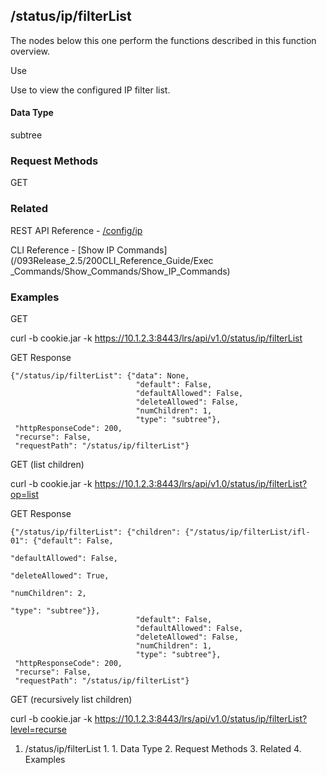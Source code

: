 ## /status/ip/filterList

The nodes below this one perform the functions described in this function overview.

Use

Use to view the configured IP filter list.

#### Data Type

subtree

### Request Methods

GET

### Related

REST API Reference -
[/config/ip](/093Release_2.5/250REST_API_Reference_Guide/config/ip)

CLI Reference - [Show IP Commands](/093Release_2.5/200CLI_Reference_Guide/Exec
_Commands/Show_Commands/Show_IP_Commands)

### Examples

GET

curl -b cookie.jar -k https://10.1.2.3:8443/lrs/api/v1.0/status/ip/filterList

GET Response

    
    
    {"/status/ip/filterList": {"data": None,
                                "default": False,
                                "defaultAllowed": False,
                                "deleteAllowed": False,
                                "numChildren": 1,
                                "type": "subtree"},
     "httpResponseCode": 200,
     "recurse": False,
     "requestPath": "/status/ip/filterList"}
    

GET (list children)

curl -b cookie.jar -k
https://10.1.2.3:8443/lrs/api/v1.0/status/ip/filterList?op=list

GET Response

    
    
    {"/status/ip/filterList": {"children": {"/status/ip/filterList/ifl-01": {"default": False,
                                                                                "defaultAllowed": False,
                                                                                "deleteAllowed": True,
                                                                                "numChildren": 2,
                                                                                "type": "subtree"}},
                                "default": False,
                                "defaultAllowed": False,
                                "deleteAllowed": False,
                                "numChildren": 1,
                                "type": "subtree"},
     "httpResponseCode": 200,
     "recurse": False,
     "requestPath": "/status/ip/filterList"}
    

GET (recursively list children)

curl -b cookie.jar -k
https://10.1.2.3:8443/lrs/api/v1.0/status/ip/filterList?level=recurse

  1. /status/ip/filterList
    1.       1. Data Type
    2. Request Methods
    3. Related
    4. Examples

